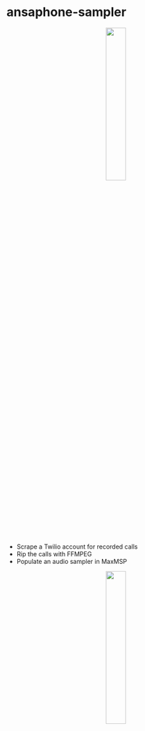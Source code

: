 # ansaphone-sampler

<p align="center">
  <img width="30%" height="30%" src="https://i.ibb.co/g94nNrk/ansaphone.jpg"/>
</p>

- Scrape a Twilio account for recorded calls
- Rip the calls with FFMPEG
- Populate an audio sampler in MaxMSP

<p align="center">
  <img width="30%" height="30%" src="https://i.ibb.co/8ggxRkN/ansaphone-patch.png"/>
</p>